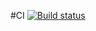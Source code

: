 #CI  [![Build status](https://ci.appveyor.com/api/projects/status/mh8uceps58xq0cw9/branch/master?svg=true)](https://ci.appveyor.com/project/vitkakim/aqa-l1-2-z1/branch/master)